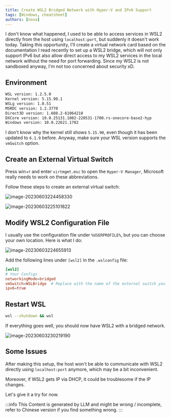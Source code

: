 ```yaml
---
title: Create WSL2 Bridged Network with Hyper-V and IPv6 Support
tags: [Windows, cheatsheet]
authors: [nova]
---
```


I don't know what happened, I used to be able to access services in WSL2 directly from the host using `localhost:port`, but suddenly it doesn't work today. Taking this opportunity, I'll create a virtual network card based on the documentation I read recently to set up a WSL2 bridge, which will not only support IPv6 but also allow direct access to my WSL2 services in the local network without the need for port forwarding. Since my WSL2 is not sandboxed anyway, I'm not too concerned about security xD.

<!--truncate-->

## Environment

```bash
WSL version: 1.2.5.0
Kernel version: 5.15.90.1
WSLg version: 1.0.51
MSRDC version: 1.2.3770
Direct3D version: 1.608.2-61064218
DXCore version: 10.0.25131.1002-220531-1700.rs-onecore-base2-hyp
Windows version: 10.0.22621.1702
```

I don't know why the kernel still shows `5.15.90`, even though it has been updated to `6.1.9` before. Anyway, make sure your WSL version supports the `vmSwitch` option.

## Create an External Virtual Switch

Press win+r and enter `virtmgmt.msc` to open the `Hyper-V Manager`, Microsoft really needs to work on these abbreviations.

Follow these steps to create an external virtual switch:

![image-20230603224458330](https://oss.nova.gal/img/image-20230603224458330.png)

![image-20230603225101822](https://oss.nova.gal/img/image-20230603225101822.png)

## Modify WSL2 Configuration File

I usually use the configuration file under `%USERPROFILE%`, but you can choose your own location. Here is what I do:

![image-20230603224655913](https://oss.nova.gal/img/image-20230603224655913.png)

Add the following lines under `[wsl2]` in the `.wslconfig` file:

```toml
[wsl2]
# Your Configs
networkingMode=bridged
vmSwitch=WSLBridge  # Replace with the name of the external switch you just created
ipv6=true
```

## Restart WSL

```bash
wsl --shutdown && wsl
```

If everything goes well, you should now have WSL2 with a bridged network.

![image-20230603230219190](https://oss.nova.gal/img/image-20230603230219190.png)

## Some Issues

After making this setup, the host won't be able to communicate with WSL2 directly using `localhost:port` anymore, which may be a bit inconvenient.

Moreover, if WSL2 gets IP via DHCP, it could be troublesome if the IP changes.

Let's give it a try for now.

:::info
This Content is generated by LLM and might be wrong / incomplete, refer to Chinese version if you find something wrong.
:::

<!-- AI -->
